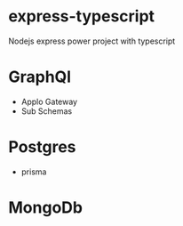 # express-typescript
Nodejs express power project with typescript

# GraphQl 
- Applo Gateway 
- Sub Schemas 

# Postgres
- prisma 

# MongoDb 